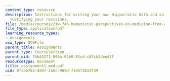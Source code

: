 ```yaml
---
content_type: resource
description: Instructions for writing your own Hippocratic Oath and an analytic essay
  justifying your revisions.
file: /media/courses/21w-746-humanistic-perspectives-on-medicine-from-ancient-greece-to-modern-america-spring-2005/0fcbb782dd972a5c965d7146f3814f39_assignment1_med.pdf
file_type: application/pdf
learning_resource_types:
- Assignments
ocw_type: OCWFile
parent_title: Assignments
parent_type: CourseSection
parent_uid: 76b45271-996a-03b8-81cd-c07cb2dee47f
resourcetype: Document
title: assignment1_med.pdf
uid: 0fcbb782-dd97-2a5c-965d-7146f3814f39
---
```

